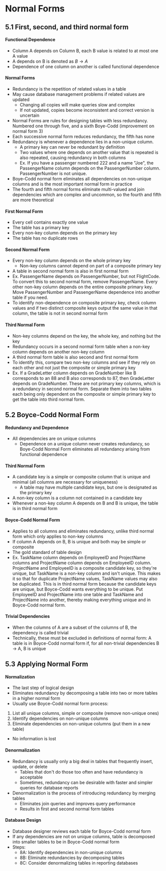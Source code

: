# Normal Forms

## 5.1 First, second, and third normal form

#### Functional Dependence
- Column A depends on Column B, each B value is related to at most one A value
- A depends on B is denoted as $B\rightarrow A$
- Dependence of one column on another is called functional dependence

#### Normal Forms
- Redundancy is the repetition of related values in a table
- May cause database management problems if related values are updated
    - Changing all copies will make queries slow and complex
    - If not updated, copies become inconsistent and correct version is uncertain
- Normal Forms are rules for designing tables with less redundancy. Numbered one through five, and a sixth Boye-Codd (improvement on normal form 3)
- Each successive normal form reduces redundancy, the fifth has none
- Redundancy is whenever a dependence lies in a non-unique column. 
    - A primary key can never be redundant by definition
    - Two values where one depends on another value that is repeated is also repeated, causing redundancy in both columns
    - Ex. If you have a passenger numbered 222 and a name "Joe", the PassengerName column depends on the PassengerNumber column. PassengerNumber is not unique.
- Boye-Codd normal form eliminates all dependencies on non-unique columns and is the most important normal form in practice
- The fourth and fifth normal forms eliminate multi-valued and join dependencies which are complex and uncommon, so the fourth and fifth are more theoretical

#### First Normal Form
- Every cell contains exactly one value
- The table has a primary key
- Every non-key column depends on the primary key
- The table has no duplicate rows

#### Second Normal Form
- Every non-key column depends on the whole primary key
    - Non-key columns cannot depend on part of a composite primary key
- A table in second normal form is also in first normal form
- Ex. PassengerName depends on PassengerNumber, but not FlightCode. To convert this to second normal form, remove PassengerName. Every other non-key column depends on the entire composite primary key. Move PassengerNumber and PassengerName dependence into another table if you need.
- To identify non-dependence on composite primary key, check column values and if two distinct composite keys output the same value in that column, the table is not in second normal form

#### Third Normal Form
- Non-key columns depend on the key, the whole key, and nothing but the key
- Redundancy occurs in a second normal form table when a non-key column depends on another non-key column
- A third normal form table is also second and first normal form
- To identify this, compare two non-key columns and see if they rely on each other and not just the composite or simple primary key
- Ex. If a GradeLetter column depends on GradeNumber like B corresponds to an 88 and B also corresponds to 87, then GradeLetter depends on GradeNumber. These are not primary key columns, which is a redundancy in second normal form. Separate them into two tables each being only dependent on the composite or simple primary key to get the table into third normal form.


## 5.2 Boyce-Codd Normal Form

#### Redundancy and Dependence
- All dependencies are on unique columns
    - Dependence on a unique column never creates redundancy, so Boye-Codd Normal Form eliminates all redundancy arising from functional dependence

#### Third Normal Form
- A candidate key is a simple or composite column that is unique and minimal (all columns are necessary for uniqueness)
    - A table may have multiple candidate keys, but one is designated as the primary key
- A non-key column is a column not contained in a candidate key
- Whenever a non-key column A depends on B and B is unique, the table is in third normal form

#### Boyce-Codd Normal Form
- Applies to all columns and eliminates redundancy, unlike third normal form which only applies to non-key columns
- If column A depends on B, B is unique and both may be simple or composite
- The gold standard of table design
- Ex. TaskName column depends on EmployeeID and ProjectName columns and ProjectName column depends on EmployeeID column. ProjectName and EmployeeID is a composite candidate key, so they're unique, but TaskName is a non-key column and isn't unique. This makes it so that for duplicate ProjectName values, TaskName values may also be duplicated. This is in third normal form because the candidate keys are unique, but Boyce-Codd wants everything to be unique. Put EmployeeID and ProjectName into one table and TaskName and ProjectName into another, thereby making everything unique and in Boyce-Codd normal form.

#### Trivial Dependencies
- When the columns of A are a subset of the columns of B, the dependency is called trivial
- Technically, these must be excluded in definitions of normal form: A table is in Boyce-Codd normal form if, for all non-trivial dependencies B $\rightarrow$ A, B is unique


## 5.3 Applying Normal Form

#### Normalization
- The last step of logical design
- Eliminates redundancy by decomposing a table into two or more tables in a higher normal form
- Usually use Boyce-Codd normal form process:
1. List all unique columns, simple or composite (remove non-unique ones)
2. Identify dependencies on non-unique columns
3. Eliminate dependencies on non-unique columns (put them in a new table)
- No information is lost

#### Denormalization
- Redundancy is usually only a big deal in tables that frequently insert, update, or delete
    - Tables that don't do those too often and have redundancy is acceptable
    - Sometimes, redundancy can be desirable with faster and simpler queries for database reports
- Denormalization is the process of introducing redundancy by merging tables
    - Eliminates join queries and improves query performance
    - Results in first and second normal form tables

#### Database Design
- Database designer reviews each table for Boyce-Codd normal form
- If any dependencies are not on unique columns, table is decomposed into smaller tables to be in Boyce-Codd normal form
- Steps:
    - 8A: Identify dependencies in non-unique columns
    - 8B: Eliminate redundancies by decomposing tables
    - 8C: Consider denormalizing tables in reporting databases